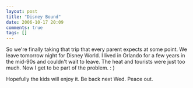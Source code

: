 ```yaml
---
layout: post
title: "Disney Bound"
date: 2006-10-17 20:09
comments: true
tags: []
---
```

So we're finally taking that trip that every parent expects at some point. We leave tomorrow night for Disney World. I lived in Orlando for a few years in the mid-90s and couldn't wait to leave. The heat and tourists were just too much. Now I get to be part of the problem. : )

Hopefully the kids will enjoy it. Be back next Wed. Peace out.